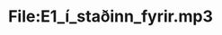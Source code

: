---
title: File:E1_í_staðinn_fyrir.mp3
recording of: í staðinn fyrir
reading speed: slow
speaker: E
license: CC0
---